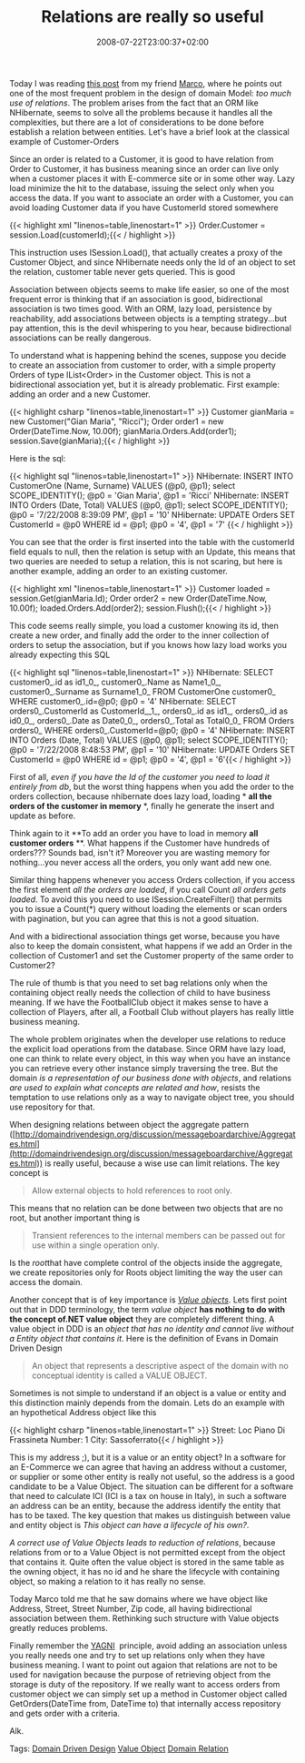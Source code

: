 ﻿---
title: "Relations are really so useful"
description: ""
date: 2008-07-22T23:00:37+02:00
draft: false
tags: [Software Architecture]
categories: [Software Architecture]
---
Today I was reading [this post](http://www.codemetropolis.com/archive/2008/07/22/domain-model-amp-aggregates-when-do-master-detail-associations-happen.aspx) from my friend [Marco](http://www.codemetropolis.com/), where he points out one of the most frequent problem in the design of domain Model: *too much use of relations*. The problem arises from the fact that an ORM like NHibernate, seems to solve all the problems because it handles all the complexities, but there are a lot of considerations to be done before establish a relation between entities. Let's have a brief look at the classical example of Customer-Orders

Since an order is related to a Customer, it is good to have relation from Order to Customer, it has business meaning since an order can live only when a customer places it with E-commerce site or in some other way. Lazy load minimize the hit to the database, issuing the select only when you access the data. If you want to associate an order with a Customer, you can avoid loading Customer data if you have CustomerId stored somewhere

{{< highlight xml "linenos=table,linenostart=1" >}}
Order.Customer = session.Load<Customer>(customerId);{{< / highlight >}}

<!-- Code inserted with Steve Dunn's Windows Live Writer Code Formatter Plugin.  http://dunnhq.com -->

This instruction uses ISession.Load(), that actually creates a proxy of the Customer Object, and since NHibernate needs only the Id of an object to set the relation, customer table never gets queried. This is good

Association between objects seems to make life easier, so one of the most frequent error is thinking that if an association is good, bidirectional association is two times good. With an ORM, lazy load, persistence by reachability, add associations between objects is a tempting strategy...but pay attention, this is the devil whispering to you hear, because bidirectional associations can be really dangerous.

To understand what is happening behind the scenes, suppose you decide to create an association from customer to order, with a simple property Orders of type IList&lt;Order&gt; in the Customer object. This is not a bidirectional association yet, but it is already problematic. First example: adding an order and a new Customer.

{{< highlight csharp "linenos=table,linenostart=1" >}}
Customer gianMaria = new Customer("Gian Maria", "Ricci");
Order order1 = new Order(DateTime.Now, 10.00f);
gianMaria.Orders.Add(order1);
session.Save(gianMaria);{{< / highlight >}}

<!-- Code inserted with Steve Dunn's Windows Live Writer Code Formatter Plugin.  http://dunnhq.com -->

Here is the sql:

{{< highlight sql "linenos=table,linenostart=1" >}}
NHibernate: INSERT INTO CustomerOne (Name, Surname) VALUES (@p0, @p1); select SCOPE_IDENTITY(); @p0 = 'Gian Maria', @p1 = 'Ricci'
NHibernate: INSERT INTO Orders (Date, Total) VALUES (@p0, @p1); select SCOPE_IDENTITY(); @p0 = '7/22/2008 8:39:09 PM', @p1 = '10'
NHibernate: UPDATE Orders SET CustomerId = @p0 WHERE id = @p1; @p0 = '4', @p1 = '7'
{{< / highlight >}}

<!-- Code inserted with Steve Dunn's Windows Live Writer Code Formatter Plugin.  http://dunnhq.com -->

You can see that the order is first inserted into the table with the customerId field equals to null, then the relation is setup with an Update, this means that two queries are needed to setup a relation, this is not scaring, but here is another example, adding an order to an existing customer.

{{< highlight xml "linenos=table,linenostart=1" >}}
Customer loaded = session.Get<Customer>(gianMaria.Id);
Order order2 = new Order(DateTime.Now, 10.00f);
loaded.Orders.Add(order2);
session.Flush();{{< / highlight >}}

<!-- Code inserted with Steve Dunn's Windows Live Writer Code Formatter Plugin.  http://dunnhq.com -->

This code seems really simple, you load a customer knowing its id, then create a new order, and finally add the order to the inner collection of orders to setup the association, but if you knows how lazy load works you already expecting this SQL

{{< highlight sql "linenos=table,linenostart=1" >}}
NHibernate: SELECT customer0_.id as id1_0_, customer0_.Name as Name1_0_, customer0_.Surname as Surname1_0_ FROM CustomerOne customer0_ WHERE customer0_.id=@p0; @p0 = '4'
NHibernate: SELECT orders0_.CustomerId as CustomerId__1_, orders0_.id as id1_, orders0_.id as id0_0_, orders0_.Date as Date0_0_, orders0_.Total as Total0_0_ FROM Orders orders0_ WHERE orders0_.CustomerId=@p0; @p0 = '4'
NHibernate: INSERT INTO Orders (Date, Total) VALUES (@p0, @p1); select SCOPE_IDENTITY(); @p0 = '7/22/2008 8:48:53 PM', @p1 = '10'
NHibernate: UPDATE Orders SET CustomerId = @p0 WHERE id = @p1; @p0 = '4', @p1 = '6'{{< / highlight >}}

<!-- Code inserted with Steve Dunn's Windows Live Writer Code Formatter Plugin.  http://dunnhq.com -->

First of all, *even if you have the Id of the customer you need to load it entirely from db*, but the worst thing happens when you add the order to the orders collection, because nhibernate does lazy load, loading * **all the orders of the customer in memory** *, finally he generate the insert and update as before.

Think again to it **To add an order you have to load in memory  **all customer orders** **. What happens if the Customer have hundreds of orders??? Sounds bad, isn't it? Moreover you are wasting memory for nothing...you never access all the orders, you only want add new one.

Similar thing happens whenever you access Orders collection, if you access the first element *all the orders are loaded*, if you call Count *all orders gets loaded*. To avoid this you need to use ISession.CreateFilter() that permits you to issue a Count(\*) query without loading the elements or scan orders with pagination, but you can agree that this is not a good situation.

And with a bidirectional association things get worse, because you have also to keep the domain consistent, what happens if we add an Order in the collection of Customer1 and set the Customer property of the same order to Customer2?

The rule of thumb is that you need to set bag relations only when the containing object really needs the collection of child to have business meaning. If we have the FootballClub object it makes sense to have a collection of Players, after all, a Football Club without players has really little business meaning.

The whole problem originates when the developer use relations to reduce the explicit load operations from the database. Since ORM have lazy load, one can think to relate every object, in this way when you have an instance you can retrieve every other instance simply traversing the tree. But the domain *is a representation of our business done with objects*, and relations *are used to explain what concepts are related and how*, resists the temptation to use relations only as a way to navigate object tree, you should use repository for that.

When designing relations between object the aggregate pattern ([http://domaindrivendesign.org/discussion/messageboardarchive/Aggregates.html](http://domaindrivendesign.org/discussion/messageboardarchive/Aggregates.html)) is really useful, because a wise use can limit relations. The key concept is

> Allow external objects to hold references to root only.

This means that no relation can be done between two objects that are no root, but another important thing is

> Transient references to the internal members can be passed out for use within a single operation only.

Is the *root*that have complete control of the objects inside the aggregate, we create repositories only for Roots object limiting the way the user can access the domain.

Another concept that is of key importance is *[Value objects](http://domaindrivendesign.org/discussion/messageboardarchive/ValueObjects.html)*. Lets first point out that in DDD terminology, the term *value object*  **has nothing to do with the concept of.NET value object** they are completely different thing. A value object in DDD is an *object that has no identity and cannot live without a Entity object that contains it*. Here is the definition of Evans in Domain Driven Design

> An object that represents a descriptive aspect of the domain with no conceptual identity is called a VALUE OBJECT.

Sometimes is not simple to understand if an object is a value or entity and this distinction mainly depends from the domain. Lets do an example with an hypothetical Address object like this

{{< highlight csharp "linenos=table,linenostart=1" >}}
Street: Loc Piano Di Frassineta 
Number: 1
City: Sassoferrato{{< / highlight >}}

<!-- Code inserted with Steve Dunn's Windows Live Writer Code Formatter Plugin.  http://dunnhq.com -->

This is my address ;), but it is a value or an entity object? In a software for an E-Commerce we can agree that having an address without a customer, or supplier or some other entity is really not useful, so the address is a good candidate to be a Value Object. The situation can be different for a software that need to calculate ICI (ICI is a tax on house in Italy), in such a software an address can be an entity, because the address identify the entity that has to be taxed. The key question that makes us distinguish between value and entity object is *This object can have a lifecycle of his own?*.

*A correct use of Value Objects leads to reduction of relations*, because relations from or to a Value Object is not permitted except from the object that contains it. Quite often the value object is stored in the same table as the owning object, it has no id and he share the lifecycle with containing object, so making a relation to it has really no sense.

Today Marco told me that he saw domains where we have object like Address, Street, Street Number, Zip code, all having bidirectional association between them. Rethinking such structure with Value objects greatly reduces problems.

Finally remember the [YAGNI](http://en.wikipedia.org/wiki/You_Ain't_Gonna_Need_It)  principle, avoid adding an association unless you really needs one and try to set up relations only when they have business meaning. I want to point out agaion that relations are not to be used for navigation because the purpose of retrieving object from the storage is duty of the repository. If we really want to access orders from customer object we can simply set up a method in Customer object called GetOrders(DateTime from, DateTime to) that internally access repository and gets order with a criteria.

Alk.

Tags: [Domain Driven Design](http://technorati.com/tag/Domain%20Driven%20Design) [Value Object](http://technorati.com/tag/Value%20Object) [Domain Relation](http://technorati.com/tag/Domain%20Relation)

<!--dotnetkickit-->
